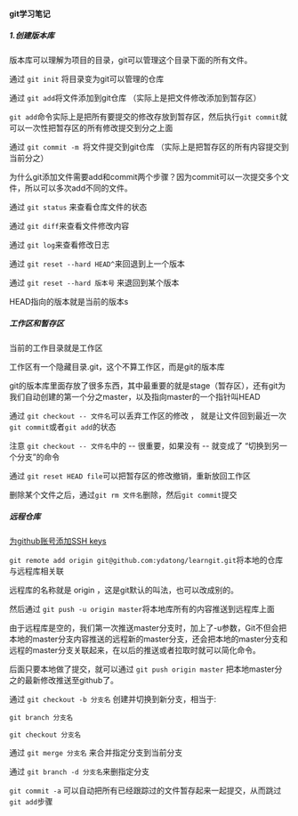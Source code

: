 #### git学习笔记

##### 1.创建版本库

版本库可以理解为项目的目录，git可以管理这个目录下面的所有文件。

通过 `git init` 将目录变为git可以管理的仓库

通过  `git add`将文件添加到git仓库 （实际上是把文件修改添加到暂存区）

`git add`命令实际上是把所有要提交的修改存放到暂存区，然后执行`git commit`就可以一次性把暂存区的所有修改提交到分之上面

通过 `git commit -m `将文件提交到git仓库 （实际上是把暂存区的所有内容提交到当前分之）

为什么git添加文件需要add和commit两个步骤？因为commit可以一次提交多个文件，所以可以多次add不同的文件。

通过 `git status` 来查看仓库文件的状态

通过 `git diff`来查看文件修改内容

通过 `git log`来查看修改日志

通过 `git reset --hard HEAD^`来回退到上一个版本

通过 `git reset --hard 版本号` 来退回到某个版本

HEAD指向的版本就是当前的版本s

##### 工作区和暂存区

当前的工作目录就是工作区

工作区有一个隐藏目录.git，这个不算工作区，而是git的版本库

git的版本库里面存放了很多东西，其中最重要的就是stage（暂存区），还有git为我们自动创建的第一个分之master，以及指向master的一个指针叫HEAD

通过 `git checkout -- 文件名`可以丢弃工作区的修改 ， 就是让文件回到最近一次`git commit`或者`git add`的状态

注意 `git checkout -- 文件名`中的 -- 很重要，如果没有 -- 就变成了 “切换到另一个分支”的命令

通过 `git reset HEAD file`可以把暂存区的修改撤销，重新放回工作区

删除某个文件之后，通过`git rm 文件名`删除，然后`git commit`提交

##### 远程仓库

[为github账号添加SSH keys](http://blog.csdn.net/keyboardota/article/details/7603630)


`git remote add origin git@github.com:ydatong/learngit.git`将本地的仓库与远程库相关联

远程库的名称就是 origin ，这是git默认的叫法，也可以改成别的。

然后通过 `git push -u origin master`将本地库所有的内容推送到远程库上面

由于远程库是空的，我们第一次推送master分支时，加上了-u参数，Git不但会把本地的master分支内容推送的远程新的master分支，还会把本地的master分支和远程的master分支关联起来，在以后的推送或者拉取时就可以简化命令。

后面只要本地做了提交，就可以通过 `git push origin master` 把本地master分之的最新修改推送至github了。

通过 `git checkout -b 分支名` 创建并切换到新分支，相当于:

`git branch 分支名`

`git checkout 分支名`

通过 `git merge 分支名` 来合并指定分支到当前分支

通过 `git branch -d 分支名`来删指定分支

`git commit -a` 可以自动把所有已经跟踪过的文件暂存起来一起提交，从而跳过`git add`步骤






























